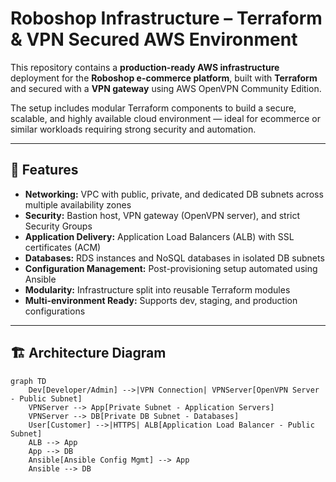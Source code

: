 # Roboshop Infrastructure – Terraform & VPN Secured AWS Environment

This repository contains a **production-ready AWS infrastructure** deployment for the **Roboshop e-commerce platform**, built with **Terraform** and secured with a **VPN gateway** using AWS OpenVPN Community Edition.  

The setup includes modular Terraform components to build a secure, scalable, and highly available cloud environment — ideal for ecommerce or similar workloads requiring strong security and automation.

---

## 📌 Features

- **Networking:** VPC with public, private, and dedicated DB subnets across multiple availability zones  
- **Security:** Bastion host, VPN gateway (OpenVPN server), and strict Security Groups  
- **Application Delivery:** Application Load Balancers (ALB) with SSL certificates (ACM)  
- **Databases:** RDS instances and NoSQL databases in isolated DB subnets  
- **Configuration Management:** Post-provisioning setup automated using Ansible  
- **Modularity:** Infrastructure split into reusable Terraform modules  
- **Multi-environment Ready:** Supports dev, staging, and production configurations  

---

## 🏗 Architecture Diagram

```mermaid
graph TD
    Dev[Developer/Admin] -->|VPN Connection| VPNServer[OpenVPN Server - Public Subnet]
    VPNServer --> App[Private Subnet - Application Servers]
    VPNServer --> DB[Private DB Subnet - Databases]
    User[Customer] -->|HTTPS| ALB[Application Load Balancer - Public Subnet]
    ALB --> App
    App --> DB
    Ansible[Ansible Config Mgmt] --> App
    Ansible --> DB
